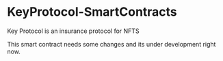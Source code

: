 # KeyProtocol-SmartContracts
Key Protocol is an insurance protocol for NFTS


This smart contract needs some changes and its under development right now.
